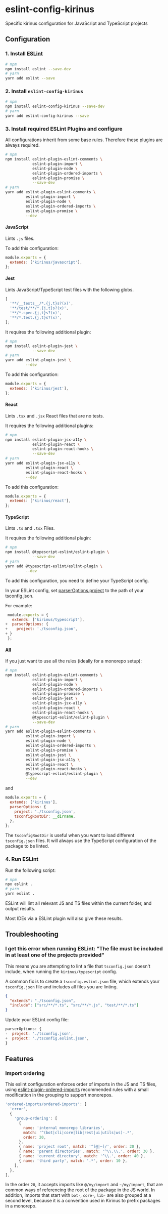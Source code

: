 # eslint-config-kirinus

Specific kirinus configuration for JavaScript and TypeScript projects

## Configuration

### 1. Install [ESLint](http://eslint.org)

```sh
# npm
npm install eslint --save-dev
# yarn
yarn add eslint --save
```

### 2. Install `eslint-config-kirinus`

```sh
# npm
npm install eslint-config-kirinus --save-dev
# yarn
yarn add eslint-config-kirinus --save
```

### 3. Install required ESLint Plugins and configure

All configurations inherit from some base rules. Therefore these plugins are always required.

```sh
# npm
npm install eslint-plugin-eslint-comments \
            eslint-plugin-import \
            eslint-plugin-node \
            eslint-plugin-ordered-imports \
            eslint-plugin-promise \
            --save-dev
# yarn
yarn add eslint-plugin-eslint-comments \
         eslint-plugin-import \
         eslint-plugin-node \
         eslint-plugin-ordered-imports \
         eslint-plugin-promise \
         --dev
```

#### JavaScript

Lints `.js` files.

To add this configuration:

```js
module.exports = {
  extends: ['kirinus/javascript'],
};
```

#### Jest

Lints JavaScript/TypeScript test files with the following globs.

```js
[
  '**/__tests__/*.{j,t}s?(x)',
  '**/test/**/*.{j,t}s?(x)',
  '**/*.spec.{j,t}s?(x)',
  '**/*.test.{j,t}s?(x)',
];
```

It requires the following additional plugin:

```sh
# npm
npm install eslint-plugin-jest \
            --save-dev
# yarn
yarn add eslint-plugin-jest \
         --dev
```

To add this configuration:

```js
module.exports = {
  extends: ['kirinus/jest'],
};
```

#### React

Lints `.tsx` and `.jsx` React files that are no tests.

It requires the following additional plugins:

```sh
# npm
npm install eslint-plugin-jsx-a11y \
            eslint-plugin-react \
            eslint-plugin-react-hooks \
            --save-dev
# yarn
yarn add eslint-plugin-jsx-a11y \
         eslint-plugin-react \
         eslint-plugin-react-hooks \
         --dev
```

To add this configuration:

```js
module.exports = {
  extends: ['kirinus/react'],
};
```

#### TypeScript

Lints `.ts` and `.tsx` Files.

It requires the following additional plugin:

```sh
# npm
npm install @typescript-eslint/eslint-plugin \
            --save-dev
# yarn
yarn add @typescript-eslint/eslint-plugin \
         --dev
```

To add this configuration, you need to define your TypeScript config.

In your ESLint config, set [parserOptions.project](https://github.com/typescript-eslint/typescript-eslint/tree/master/packages/parser#parseroptionsproject) to the path of your tsconfig.json.

For example:

```js
 module.exports = {
   extends: ['kirinus/typescript'],
+  parserOptions: {
+    project: './tsconfig.json',
+ }
 };
```

#### All

If you just want to use all the rules (ideally for a monorepo setup):

```sh
# npm
npm install eslint-plugin-eslint-comments \
            eslint-plugin-import \
            eslint-plugin-node \
            eslint-plugin-ordered-imports \
            eslint-plugin-promise \
            eslint-plugin-jest \
            eslint-plugin-jsx-a11y \
            eslint-plugin-react \
            eslint-plugin-react-hooks \
            @typescript-eslint/eslint-plugin \
            --save-dev
# yarn
yarn add eslint-plugin-eslint-comments \
         eslint-plugin-import \
         eslint-plugin-node \
         eslint-plugin-ordered-imports \
         eslint-plugin-promise \
         eslint-plugin-jest \
         eslint-plugin-jsx-a11y \
         eslint-plugin-react \
         eslint-plugin-react-hooks \
         @typescript-eslint/eslint-plugin \
         --dev
```

and

```js
module.exports = {
  extends: ['kirinus'],
  parserOptions: {
    project: './tsconfig.json',
    tsconfigRootDir: __dirname,
  },
};
```

The `tsconfigRootDir` is useful when you want to load different `tsconfig.json` files.
It will always use the TypeScript configuration of the package to be linted.

### 4. Run ESLint

Run the following script:

```bash
# npm
npx eslint .
# yarn
yarn eslint .
```

ESLint will lint all relevant JS and TS files within the current folder, and output results.

Most IDEs via a ESLint plugin will also give these results.

## Troubleshooting

### I get this error when running ESLint: "The file must be included in at least one of the projects provided"

This means you are attempting to lint a file that `tsconfig.json` doesn't include, when running
the `kirinus/typescript` config.

A common fix is to create a `tsconfig.eslint.json` file, which extends your `tsconfig.json` file and includes all files you are linting.

```json
{
  "extends": "./tsconfig.json",
  "include": ["src/**/*.ts", "src/**/*.js", "test/**/*.ts"]
}
```

Update your ESLint config file:

```js
parserOptions: {
-  project: './tsconfig.json',
+  project: './tsconfig.eslint.json',
}
```

## Features

### Import ordering

This eslint configuration enforces order of imports in the JS and TS files, using [eslint-plugin-ordered-imports](https://www.npmjs.com/package/eslint-plugin-ordered-imports)
recommended rules with a small modification in the grouping to support monorepos.

```js
'ordered-imports/ordered-imports': [
  'error',
  {
    'group-ordering': [
      {
        name: 'internal monorepo libraries',
        match: '^(bot|cli|core|lib|rest|ui|utils|ws)-.*',
        order: 20,
      },
      { name: 'project root', match: '^[@|~]/', order: 20 },
      { name: 'parent directories', match: '^\\.\\.', order: 30 },
      { name: 'current directory', match: '^\\.', order: 40 },
      { name: 'third party', match: '.*', order: 10 },
    ],
  },
],
```

In the order `20`, it accepts imports like `@/my/import` and `~/my/import`, that are common ways
of referencing the root of the package in the JS world. In addition, imports that start with
`bot-`, `core-`, `lib-` are also grouped at a second level, because it is a convention used in
Kirinus to prefix packages in a monorepo.
